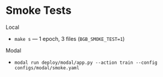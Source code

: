 # Smoke Tests

Local

- `make s` — 1 epoch, 3 files (`BGB_SMOKE_TEST=1`)

Modal

- `modal run deploy/modal/app.py --action train --config configs/modal/smoke.yaml`
